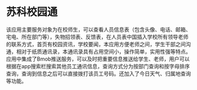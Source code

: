 # 苏科校园通
该应用主要服务对象为在校师生，可以查看人员信息表（包含头像、电话、邮箱、宅电、所在部门等），失物招领表、反馈表，在人员表中国插入学校所有领导老师的联系方式，首页有校园资讯，学校要闻，本应用方便老师之间，学生干部之间沟通，相对于纸质通讯录，本通讯录具有占用空间小，操作简单，实用性强等特点。应用中集成了Bmob推送服务，可以及时把重要信息推送给学生、老师，用户可以根据在app搜索栏搜索其他员工通讯信息，查询方式分为按部门查询和按字母排序查询，查询到信息之后可以直接拨打该员工号码。还加入了今日天气、归属地查询等功能。
